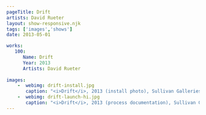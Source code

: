 ```yaml
---
pageTitle: Drift
artists: David Rueter
layout: show-responsive.njk
tags: ['images','shows']
date: 2013-05-01

works:
   100:
      Name: Drift
      Year: 2013
      Artists: David Rueter
      
images:
    -  webimg: drift-install.jpg
       caption: "<i>Drift</i>, 2013 (install photo), Sullivan Galleries, School of the Art Institute of Chicago, Chicago, IL, USA"
    -  webimg: drift-launch-hi.jpg
       caption: "<i>Drift</i>, 2013 (process documentation), Sullivan Galleries, School of the Art Institute of Chicago, Chicago, IL, USA"
---
```


